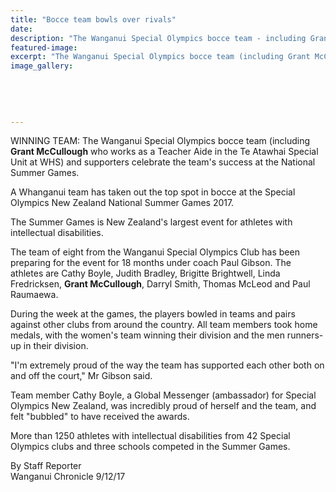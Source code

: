 ```yaml
---
title: "Bocce team bowls over rivals"
date: 
description: "The Wanganui Special Olympics bocce team - including Grant McCullough who works as a Teacher Aide in the Te Atawhai Special Unit at WHS..."
featured-image: 
excerpt: "The Wanganui Special Olympics bocce team (including Grant McCullough who works as a Teacher Aide in the Te Atawhai Special Unit at WHS) and supporters celebrate the team's success at the National Summer Games."
image_gallery:
	
	
	
	
	
---
```


<p><span>WINNING TEAM:&nbsp;The Wanganui Special Olympics bocce team (including <strong>Grant McCullough</strong> who works as a Teacher Aide in the Te Atawhai Special Unit at WHS) and supporters celebrate the team's success at the National Summer Games.</span></p>
<p class="element element-paragraph">A Whanganui team has taken out the top spot in bocce at the Special Olympics New Zealand National Summer Games 2017.</p>
<p class="element element-paragraph">The Summer Games is New Zealand's largest event for athletes with intellectual disabilities.</p>
<p class="element element-paragraph">The team of eight from the Wanganui Special Olympics Club has been preparing for the event for 18 months under coach Paul Gibson. The athletes are Cathy Boyle, Judith Bradley, Brigitte Brightwell, Linda Fredricksen, <strong>Grant McCullough</strong>, Darryl Smith, Thomas McLeod and Paul Raumaewa.</p>
<p class="element element-paragraph">During the week at the games, the players bowled in teams and pairs against other clubs from around the country. All team members took home medals, with the women's team winning their division and the men runners-up in their division.</p>
<p class="element element-paragraph">"I'm extremely proud of the way the team has supported each other both on and off the court," Mr Gibson said.</p>
<p class="element element-paragraph">Team member Cathy Boyle, a Global Messenger (ambassador) for Special Olympics New Zealand, was incredibly proud of herself and the team, and felt "bubbled" to have received the awards.</p>
<p class="element element-paragraph">More than 1250 athletes with intellectual disabilities from 42 Special Olympics clubs and three schools competed in the Summer Games.</p>
<p>By Staff Reporter<br />Wanganui Chronicle 9/12/17</p>

